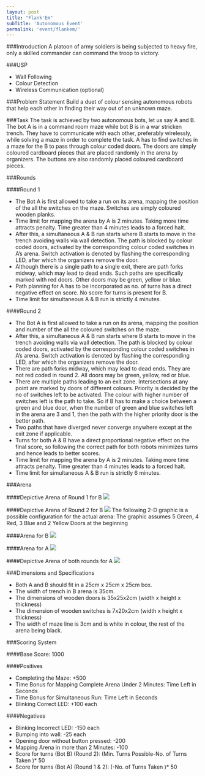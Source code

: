 ```yaml
---
layout: post
title: "Flank'Em"
subTitle: 'Autonomous Event'
permalink: 'event/flankem/'
---
```


###Introduction
A platoon of army soldiers is being subjected to heavy fire, only a skilled commander can command the troop to victory.  

###USP
 - Wall Following
 - Colour Detection
 - Wireless Communication (optional)  

###Problem Statement
Build a duet of colour sensing autonomous robots that help each other in finding their way out of an unknown maze.

###Task
The task is achieved by two autonomous bots, let us say A and B. The bot A is in a command room maze while bot B is in a war stricken trench. They have to communicate with each other, preferably wirelessly, while solving a maze in order to complete the task. A has to find switches in a maze for the B to pass through colour coded doors. The doors are simply coloured cardboard pieces that are placed randomly in the arena by organizers. The buttons are also randomly placed coloured cardboard pieces.

###Rounds

####Round 1
- The Bot A is first allowed to take a run on its arena, mapping the position of the all the switches on the maze. Switches are simply coloured wooden planks.
- Time limit for mapping the arena by A is 2 minutes. Taking more time attracts penalty. Time greater than 4 minutes leads to a forced halt.
- After this, a simultaneous A & B run starts where B starts to move in the trench avoiding walls via wall detection. The path is blocked by colour coded doors, activated by the corresponding colour coded switches in A’s arena. Switch activation is denoted by flashing the corresponding LED, after which the organizers remove the door.
- Although there is a single path to a single exit, there are path forks midway, which may lead to dead ends. Such paths are specifically marked with red doors.  Other doors may be green, yellow or blue. 
- Path planning for A has to be incorporated as no. of turns has a direct negative effect on score. No score for turns is present for B.
- Time limit for simultaneous A & B run is strictly 4 minutes.

####Round 2
- The Bot A is first allowed to take a run on its arena, mapping the position and number of the all the coloured switches on the maze.
- After this,  a simultaneous A & B run starts where B starts to move in the trench avoiding walls via wall detection. The path is blocked by colour coded doors, activated by the corresponding colour coded switches in A’s arena. Switch activation is denoted by flashing the corresponding LED, after which the organizers remove the door.
- There are path forks midway, which may lead to dead ends. They are not red coded in round 2. All doors may be green, yellow, red or blue. 
- There are multiple paths leading to an exit zone. Intersections at any point are marked by doors of different colours. Priority is decided by the no of switches left to be activated. The colour with higher number of switches left is the path to take. So if B has to make a choice between a green and blue door, when the number of green and blue switches left in the arena are 3 and 1, then the path with the higher priority door is the better path.
- Two paths that have diverged never converge anywhere except at the exit zone if applicable.
- Turns for both A & B have a direct proportional negative effect on the final score, so following the correct path for both robots minimizes turns and hence leads to better scores.
- Time limit for mapping the arena by A is 2 minutes. Taking more time attracts penalty. Time greater than 4 minutes leads to a forced halt.
- Time limit for simultaneous A & B run is strictly 6 minutes.

###Arena

####Depictive Arena of Round 1 for B
<img class="img-responsive" src="{{ site.baseurl }}/img/event/flankem/round1-B.png">

####Depictive Arena of Round 2 for B
<img class="img-responsive" src="{{ site.baseurl }}/img/event/flankem/round2-B.png">
The following 2-D graphic is a possible configuration for the actual arena:
The graphic assumes 5 Green, 4 Red, 3 Blue and 2 Yellow Doors at the beginning

####Arena for B
<img class="img-responsive" src="{{ site.baseurl }}/img/event/flankem/arena-B.png">

####Arena for A
<img class="img-responsive" src="{{ site.baseurl }}/img/event/flankem/arena-A.png">

####Depictive Arena of both rounds for A
<img class="img-responsive" src="{{ site.baseurl }}/img/event/flankem/arena-both-A.png">

###Dimensions and Specifications
- Both A and B should fit in a 25cm x 25cm x 25cm box. 
- The width of trench in B arena is 35cm.
- The dimensions of wooden doors is 35x25x2cm (width x height x thickness)
- The dimension of wooden switches is 7x20x2cm (width x height x thickness)
- The width of maze line is 3cm and is white in colour, the rest of the arena being black.

###Scoring System

####Base Score: 1000

####Positives
- Completing the Maze: +500
- Time Bonus for Mapping Complete Arena Under 2 Minutes: Time Left in Seconds
- Time Bonus for Simultaneous Run: Time Left in Seconds
- Blinking Correct LED: +100 each

####Negatives
- Blinking Incorrect LED: -150 each
- Bumping into wall: -25 each
- Opening door without button pressed: -200
- Mapping Arena in more than 2 Minutes: -100
- Score for turns (Bot B) (Round 2): (Min. Turns Possible-No. of Turns Taken )* 50
- Score for turns (Bot A) (Round 1 & 2): (-No. of Turns Taken )* 50
